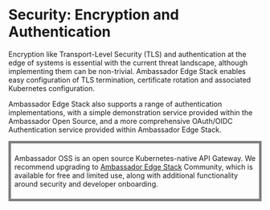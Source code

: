 # Security: Encryption and Authentication

Encryption like Transport-Level Security (TLS) and authentication at the edge of systems is essential with the current threat landscape, although implementing them can be non-trivial. Ambassador Edge Stack enables easy configuration of TLS termination, certificate rotation and associated Kubernetes configuration.

Ambassador Edge Stack also supports a range of authentication implementations, with a simple demonstration service provided within the Ambassador Open Source, and a more comprehensive OAuth/OIDC Authentication service provided within Ambassador Edge Stack.

<div style="border: thick solid gray;padding:0.5em"> 

Ambassador OSS is an open source Kubernetes-native API Gateway. 
We recommend upgrading to [Ambassador Edge Stack](/user-guide/upgrade-from-oss-to-edge-stack) 
Community, which is available for free and limited use, along 
with additional functionality around security and developer onboarding.

</div>
</p>